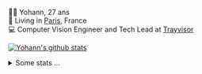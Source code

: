 <p>
  👨🏻 <bold>Yohann</bold>, 27 ans<br/>
  💼 Living in <a href="https://www.google.com/maps?q=paris">Paris</a>, France<br/>
  💻 Computer Vision Engineer and Tech Lead at <a href="https://trayvisor.com/">Trayvisor</a><br/>
</p>

<a href="https://github.com/anuraghazra/github-readme-stats"><img align="center" src="https://github-readme-stats-go94hl40s-yohann84l.vercel.app//api?username=yohann84L&show_icons=true&include_all_commits=true" alt="Yohann's github stats" /> </a>


<details>
  <summary>Some stats ...</summary><br/>
  

<!--START_SECTION:waka-->
![Code Time](http://img.shields.io/badge/Code%20Time-983%20hrs%2051%20mins-blue)

![Profile Views](http://img.shields.io/badge/Profile%20Views-0-blue)

**🐱 My GitHub Data** 

> 📦 440.7 kB Used in GitHub's Storage 
 > 
> 🏆 71 Contributions in the Year 2024
 > 
> 🚫 Not Opted to Hire
 > 
> 📜 24 Public Repositories 
 > 
> 🔑 21 Private Repositories 
 > 
**I'm an Early 🐤** 

```text
🌞 Morning                16809 commits       ████████░░░░░░░░░░░░░░░░░   30.37 % 
🌆 Daytime                31995 commits       ██████████████░░░░░░░░░░░   57.81 % 
🌃 Evening                6377 commits        ███░░░░░░░░░░░░░░░░░░░░░░   11.52 % 
🌙 Night                  163 commits         ░░░░░░░░░░░░░░░░░░░░░░░░░   00.29 % 
```
📅 **I'm Most Productive on Wednesday** 

```text
Monday                   10644 commits       █████░░░░░░░░░░░░░░░░░░░░   19.23 % 
Tuesday                  10249 commits       █████░░░░░░░░░░░░░░░░░░░░   18.52 % 
Wednesday                11999 commits       █████░░░░░░░░░░░░░░░░░░░░   21.68 % 
Thursday                 11463 commits       █████░░░░░░░░░░░░░░░░░░░░   20.71 % 
Friday                   10163 commits       █████░░░░░░░░░░░░░░░░░░░░   18.36 % 
Saturday                 322 commits         ░░░░░░░░░░░░░░░░░░░░░░░░░   00.58 % 
Sunday                   504 commits         ░░░░░░░░░░░░░░░░░░░░░░░░░   00.91 % 
```


📊 **This Week I Spent My Time On** 

```text
🕑︎ Time Zone: Europe/Paris

💬 Programming Languages: 
Python                   11 hrs 22 mins      ████████████░░░░░░░░░░░░░   47.80 % 
YAML                     8 hrs 50 mins       █████████░░░░░░░░░░░░░░░░   37.15 % 
Jupyter                  1 hr 33 mins        ██░░░░░░░░░░░░░░░░░░░░░░░   06.58 % 
SQL                      22 mins             ░░░░░░░░░░░░░░░░░░░░░░░░░   01.57 % 
Text                     22 mins             ░░░░░░░░░░░░░░░░░░░░░░░░░   01.55 % 

🔥 Editors: 
PyCharm                  23 hrs 15 mins      ████████████████████████░   97.73 % 
VS Code                  18 mins             ░░░░░░░░░░░░░░░░░░░░░░░░░   01.32 % 
WebStorm                 13 mins             ░░░░░░░░░░░░░░░░░░░░░░░░░   00.95 % 

💻 Operating System: 
Mac                      23 hrs 48 mins      █████████████████████████   100.00 % 
```

**I Mostly Code in Python** 

```text
Python                   23 repos            █████████████░░░░░░░░░░░░   53.49 % 
Jupyter Notebook         5 repos             ███░░░░░░░░░░░░░░░░░░░░░░   11.63 % 
JavaScript               3 repos             ██░░░░░░░░░░░░░░░░░░░░░░░   06.98 % 
HTML                     2 repos             █░░░░░░░░░░░░░░░░░░░░░░░░   04.65 % 
Shell                    1 repo              █░░░░░░░░░░░░░░░░░░░░░░░░   02.33 % 
```




 Last Updated on 17/01/2024 00:31:16 UTC
<!--END_SECTION:waka-->
